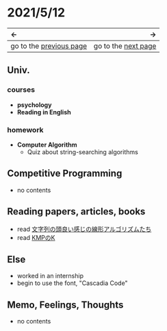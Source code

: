 # 2021/5/12
|←|→|
|:---|---:|
go to the [previous page](./11th.md) | go to the [next page](./13th.md)

## Univ.
### courses
- **psychology**
- **Reading in English**

### homework
- **Computer Algorithm**
    - Quiz about string-searching algorithms

## Competitive Programming
- no contents

## Reading papers, articles, books
- read [文字列の頭良い感じの線形アルゴリズムたち](https://snuke.hatenablog.com/entry/2014/12/01/235807)
- read [KMPのK](https://snuke.hatenablog.com/entry/2017/07/18/101026)

## Else
- worked in an internship
- begin to use the font, "Cascadia Code"

## Memo, Feelings, Thoughts
- no contents
